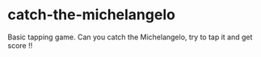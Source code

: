 # catch-the-michelangelo
Basic tapping game. Can you catch the Michelangelo, try to tap it and get score !!
